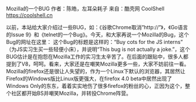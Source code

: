 Mozilla的一个BUG
作者：陈皓，左耳朵耗子
来自：酷壳网 CoolShell https://coolshell.cn

以前，本站给大家介绍过一些BUG，如：《谷歌Chrome取消”http://”》，《Go语言的Issue 9》和《telnet的一个Bug》。今天，和大家再说一个Mozilla的Bug，这个Bug的网址在这里：
这个Bug的标题是这样的：“Buy cots for the JS interns” （为JS实习生买一些轻便小床），并说明“This bug is not actually a joke.”，这个BUG估计是在抱怨在Mozilla工作的实习生太辛苦了。在后面的跟贴中，很多人都提到了V8，呵呵。看来，大家还是在嘲笑Mozilla更多一些，大家不妨前往一看。
Mozilla的firefox还是很让人失望的，作为一个Linux下默认的浏览器，其居然让Firefox的Windows版比Linux版更强大，在firefox 4.0 beta中居然出现了Windows Only的东东，着着实实地伤了很多firefox的粉丝的心，正因为这个，整个社区都开始BS并嘲笑Mozilla，并转投Chrome阵营。